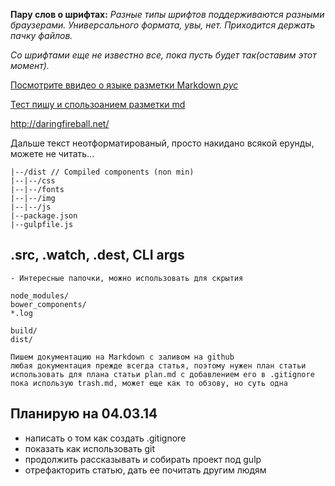 **Пару слов о шрифтах:**
*Разные типы шрифтов поддерживаются разными браузерами.*
*Универсального формата, увы, нет. Приходится держать пачку файлов.*

*Со шрифтами еще не известно все, пока пусть будет так(оставим этот момент).*

[Посмотрите ввидео о языке разметки Markdown *рус*](http://www.youtube.com/user/ArtSorax?feature=watch)

[Тест пишу и спользоанием разметки md](https://help.github.com/articles/markdown-basics)

<a href="http://daringfireball.net/">http://daringfireball.net/</a>

Дальше текст неотформатированый, просто накидано всякой ерунды, можете не читать...
```
|--/dist // Compiled components (non min)
|--|--/css
|--|--/fonts
|--|--/img
|--|--/js
|--package.json
|--gulpfile.js
```

## .src, .watch, .dest, CLI args 
	- Интересные папочки, можно использовать для скрытия

	node_modules/
	bower_components/
	*.log

	build/
	dist/

	Пишем документацию на Markdown с заливом на github
	любая документация прежде всегда статья, поэтому нужен план статьи
	использовать для плана статьи plan.md с добавлением его в .gitignore
	пока использую trash.md, может еще как то обзову, но суть одна

## Планирую на 04.03.14
- написать о том как создать .gitignore
- показать как использовать git
- продолжить рассказывать и собирать проект под gulp
- отрефакторить статью, дать ее почитать другим людям